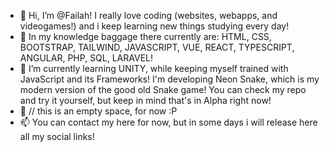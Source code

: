 - 👋 Hi, I’m @Failah! I really love coding (websites, webapps, and videogames!) and i keep learning new things studying every day!
- 👀 In my knowledge baggage there currently are: HTML, CSS, BOOTSTRAP, TAILWIND, JAVASCRIPT, VUE, REACT, TYPESCRIPT, ANGULAR, PHP, SQL, LARAVEL!
- 🌱 I’m currently learning UNITY, while keeping myself trained with JavaScript and its Frameworks!
      I'm developing Neon Snake, which is my modern version of the good old Snake game! You can check my repo and try it yourself, but keep in mind that's in Alpha right        now!
- 💞️ // this is an empty space, for now :P
- 📫 You can contact my here for now, but in some days i will release here all my social links!

<!---
Failah/Failah is a ✨ special ✨ repository because its `README.md` (this file) appears on your GitHub profile.
You can click the Preview link to take a look at your changes.
--->

